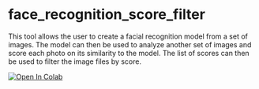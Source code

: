 # face_recognition_score_filter
This tool allows the user to create a facial recognition model from a set of images. The model can then be used to analyze another set of images and score each photo on its similarity to the model. The list of scores can then be used to filter the image files by score.

[![Open In Colab](https://colab.research.google.com/assets/colab-badge.svg)](https://colab.research.google.com/github/johnhewi/face_recognition_score_filter/blob/main/ImageScore.ipynb#scrollTo=wW0_c0MnYbDG)
